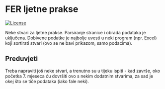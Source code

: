 # FER ljetne prakse

[![License](https://img.shields.io/badge/License-Apache%202.0-blue.svg)](https://opensource.org/licenses/Apache-2.0)

Neke stvari za ljetne prakse. Parsiranje stranice i obrada podataka je uključena. Dobivene podatke je najbolje uvesti u neki program (npr. Excel) koji sortirati stvari (ovo se ne bavi prikazom, samo podacima).

## Preduvjeti

Treba napraviti još neke stvari, a trenutno su u tijeku ispiti - kad završe, oko početka 7. mjeseca ću dovršiti ovo s nekim dodatnim stvarima, za sad je okej što se tiče podataka (iako fale neki).
